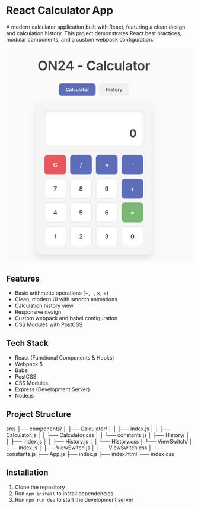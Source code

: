 # React Calculator App

A modern calculator application built with React, featuring a clean design and calculation history. This project demonstrates React best practices, modular components, and a custom webpack configuration.

![Calculator Preview](./docs/calculator-preview.png)

## Features

- Basic arithmetic operations (+, -, ×, ÷)
- Clean, modern UI with smooth animations
- Calculation history view
- Responsive design
- Custom webpack and babel configuration
- CSS Modules with PostCSS

## Tech Stack

- React (Functional Components & Hooks)
- Webpack 5
- Babel
- PostCSS
- CSS Modules
- Express (Development Server)
- Node.js

## Project Structure

src/
├── components/
│ ├── Calculator/
│ │ ├── index.js
│ │ ├── Calculator.js
│ │ ├── Calculator.css
│ │ └── constants.js
│ ├── History/
│ │ ├── index.js
│ │ ├── History.js
│ │ └── History.css
│ └── ViewSwitch/
│ ├── index.js
│ ├── ViewSwitch.js
│ ├── ViewSwitch.css
│ └── constants.js
├── App.js
├── index.js
├── index.html
└── index.css

## Installation

1. Clone the repository
2. Run `npm install` to install dependencies
3. Run `npm run dev` to start the development server

